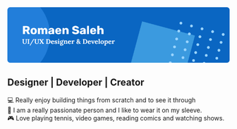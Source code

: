 <img src="github_banner.png" alt="profile banner" />

## Designer | Developer | Creator
💻 Really enjoy building things from scratch and to see it through <br />
😤 I am a really passionate person and I like to wear it on my sleeve. <br/>
🎮 Love playing tennis, video games, reading comics and watching shows.

